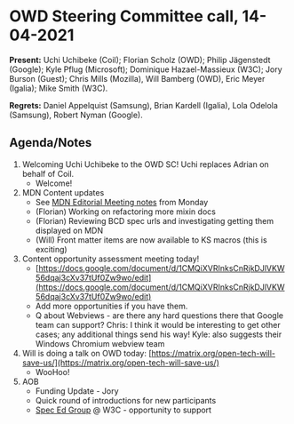 
# OWD Steering Committee call, 14-04-2021

**Present:** Uchi Uchibeke (Coil); Florian Scholz (OWD); Philip Jägenstedt (Google); Kyle Pflug (Microsoft); Dominique Hazael-Massieux (W3C); Jory Burson (Guest); Chris Mills (Mozilla), Will Bamberg (OWD), Eric Meyer (Igalia); Mike Smith (W3C).

**Regrets:** Daniel Appelquist (Samsung), Brian Kardell (Igalia), Lola Odelola (Samsung), Robert Nyman (Google).

## Agenda/Notes

1. Welcoming Uchi Uchibeke to the OWD SC! Uchi replaces Adrian on behalf of Coil.
    - Welcome!
2. MDN Content updates
    - See [MDN Editorial Meeting notes](https://docs.google.com/document/d/1ANeo9ZlQMLPrX_4xsQXkItEnXCAOJYoVQQrZqLQEKlI/edit#) from Monday
    - (Florian) Working on refactoring more mixin docs
    - (Florian) Reviewing BCD spec urls and investigating getting them displayed on MDN
    - (Will) Front matter items are now available to KS macros (this is exciting) 
3. Content opportunity assessment meeting today!
    - [https://docs.google.com/document/d/1CMQiXVRInksCnRjkDJlVKW56dqaj3cXv37tUf0Zw9wo/edit](https://docs.google.com/document/d/1CMQiXVRInksCnRjkDJlVKW56dqaj3cXv37tUf0Zw9wo/edit)
    - Add more opportunities if you have them.
    - Q about Webviews - are there any hard questions there that Google team can support? Chris: I think it would be interesting to get other cases; any additional things send his way! Kyle: also suggests their Windows Chromium webview team
4. Will is doing a talk on OWD today: [https://matrix.org/open-tech-will-save-us/](https://matrix.org/open-tech-will-save-us/) 
    - WooHoo!
5. AOB
    - Funding Update - Jory
    - Quick round of introductions for new participants
    - [Spec Ed Group](https://www.w3.org/community/speced-cg/) @ W3C - opportunity to support 


